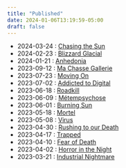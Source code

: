 ```yaml
---
title: "Published"
date: 2024-01-06T13:19:59-05:00
draft: false
---
```


- 2024-03-24 : [Chasing the Sun](./chasingthesun/)
- 2024-02-23 : [Blizzard Glacial](./blizzardglacial/)
- 2024-01-21 : [Anhedonia](./anhedonia/)
- 2023-09-12 : [Ma Chasse Gallerie](./machassegallerie/) 
- 2023-07-23 : [Moving On](./movingon/)
- 2023-07-02 : [Addicted to Digital](./addictedtodigital/)
- 2023-06-18 : [Roadkill](./roadkill/)
- 2023-06-09 : [Métempsychose](./metempsychose/)
- 2023-06-01 : [Burning Sun](./burningsun/)
- 2023-05-18 : [Mortel](./mortel/)
- 2023-05-08 :  [Virus](./virus/)
- 2023-04-30 : [Rushing to our Death](./rushingtoourdeath/)
- 2023-04-17 : [Trapped](./trappep/)
- 2023-04-10 : [Fear of Death](./fearofdeath/)
- 2023-04-02 : [Horror in the Night](./horrorinthenight/)
- 2023-03-21 : [Industrial Nightmare](./industrialnightmare/)